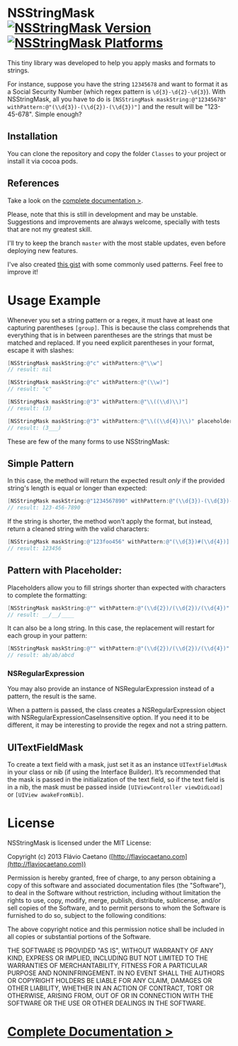 NSStringMask [![NSStringMask Version](http://cocoapod-badges.herokuapp.com/v/NSStringMask/badge.png)](http://cocoadocs.org/docsets/NSStringMask) [![NSStringMask Platforms](http://cocoapod-badges.herokuapp.com/p/NSStringMask/badge.svg)](http://cocoadocs.org/docsets/NSStringMask) 
============

This tiny library was developed to help you apply masks and formats to strings.

For instance, suppose you have the string `12345678` and want to format it as a Social Security Number (which regex pattern is `\d{3}-\d{2}-\d{3}`). With NSStringMask, all you have to do is `[NSStringMask maskString:@"12345678" withPattern:@"(\\d{3})-(\\d{2})-(\\d{3})"]` and the result will be "123-45-678". Simple enough?

Installation
------------

You can clone the repository and copy the folder `Classes` to your project or install it via cocoa pods.

References
-------------

Take a look on the [complete documentation >](http://fjcaetano.github.io/NSStringMask/docs).

Please, note that this is still in development and may be unstable. Suggestions and improvements are always welcome, specially with tests that are not my greatest skill.

I'll try to keep the branch `master` with the most stable updates, even before deploying new features.

I've also created [this gist](https://gist.github.com/fjcaetano/5600452) with some commonly used patterns. Feel free to improve it!

# Usage Example

Whenever you set a string pattern or a regex, it must have at least one capturing parentheses `[group]`. This is because the class comprehends that everything that is in between parentheses are the strings that must be matched and replaced. If you need explicit parentheses in your format, escape it with slashes:

``` objective-c
[NSStringMask maskString:@"c" withPattern:@"\\w"]
// result: nil

[NSStringMask maskString:@"c" withPattern:@"(\\w)"]
// result: "c"

[NSStringMask maskString:@"3" withPattern:@"\\((\\d)\\)"]
// result: (3)

[NSStringMask maskString:@"3" withPattern:@"\\((\\d{4})\\)" placeholder:@"_"]
// result: (3___)
```

These are few of the many forms to use NSStringMask:

## Simple Pattern

In this case, the method will return the expected result _only_ if the provided string's length is equal or longer than expected:

``` objective-c
[NSStringMask maskString:@"1234567890" withPattern:@"(\\d{3})-(\\d{3})-(\\d{4})"]
// result: 123-456-7890
```
	
If the string is shorter, the method won't apply the format, but instead, return a cleaned string with the valid characters:

``` objective-c
[NSStringMask maskString:@"123foo456" withPattern:@"(\\d{3})#(\\d{4})]
// result: 123456
```
	
	
## Pattern with Placeholder:

Placeholders allow you to fill strings shorter than expected with characters to complete the formatting:

``` objective-c
[NSStringMask maskString:@"" withPattern:@"(\\d{2})/(\\d{2})/(\\d{4})" placeholder:@"_"]
// result: __/__/____
```
	
It can also be a long string. In this case, the replacement will restart for each group in your pattern:

``` objective-c
[NSStringMask maskString:@"" withPattern:@"(\\d{2})/(\\d{2})/(\\d{4})" placeholder:@"abcde"]
// result: ab/ab/abcd
```
	
### NSRegularExpression

You may also provide an instance of NSRegularExpression instead of a pattern, the result is the same.

When a pattern is passed, the class creates a NSRegularExpression object with NSRegularExpressionCaseInsensitive option. If you need it to be different, it may be interesting to provide the regex and not a string pattern.

## UITextFieldMask

To create a text field with a mask, just set it as an instance `UITextFieldMask` in your class or nib (if using the Interface Builder). It’s recommended that the mask is passed in the initialization of the text field, so if the text field is in a nib, the mask must be passed inside `[UIViewController viewDidLoad]` or `[UIView awakeFromNib]`.
	
# License

NSStringMask is licensed under the MIT License:

Copyright (c) 2013 Flávio Caetano ([http://flaviocaetano.com](http://flaviocaetano.com))

Permission is hereby granted, free of charge, to any person obtaining a copy of this software and associated documentation files (the "Software"), to deal in the Software without restriction, including without limitation the rights to use, copy, modify, merge, publish, distribute, sublicense, and/or sell copies of the Software, and to permit persons to whom the Software is furnished to do so, subject to the following conditions:

The above copyright notice and this permission notice shall be included in all copies or substantial portions of the Software.

THE SOFTWARE IS PROVIDED "AS IS", WITHOUT WARRANTY OF ANY KIND, EXPRESS OR IMPLIED, INCLUDING BUT NOT LIMITED TO THE WARRANTIES OF MERCHANTABILITY, FITNESS FOR A PARTICULAR PURPOSE AND NONINFRINGEMENT. IN NO EVENT SHALL THE AUTHORS OR COPYRIGHT HOLDERS BE LIABLE FOR ANY CLAIM, DAMAGES OR OTHER LIABILITY, WHETHER IN AN ACTION OF CONTRACT, TORT OR OTHERWISE, ARISING FROM, OUT OF OR IN CONNECTION WITH THE SOFTWARE OR THE USE OR OTHER DEALINGS IN THE SOFTWARE.

# [Complete Documentation >](http://fjcaetano.github.io/NSStringMask/docs)
